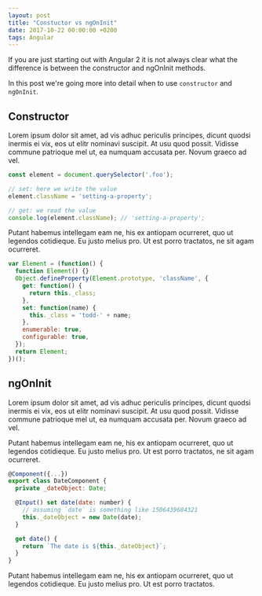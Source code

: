 ```yaml
---
layout: post
title: "Constuctor vs ngOnInit"
date: 2017-10-22 00:00:00 +0200
tags: Angular
---
```


If you are just starting out with Angular 2 it is not always clear what the difference is
between the constructor and ngOnInit methods.

In this post we're going more into detail when to use `constructor` and `ngOnInit`.

## Constructor
Lorem ipsum dolor sit amet, ad vis adhuc periculis principes, dicunt quodsi inermis ei vix, eos ut elitr nominavi suscipit. At usu quod possit. Vidisse commune patrioque mel ut, ea numquam accusata per. Novum graeco ad vel.

```js
const element = document.querySelector('.foo');

// set: here we write the value
element.className = 'setting-a-property';

// get: we read the value
console.log(element.className); // 'setting-a-property';
```

Putant habemus intellegam eam ne, his ex antiopam ocurreret, quo ut legendos cotidieque. Eu justo melius pro. Ut est porro tractatos, ne sit agam ocurreret.

```js
var Element = (function() {
  function Element() {}
  Object.defineProperty(Element.prototype, 'className', {
    get: function() {
      return this._class;
    },
    set: function(name) {
      this._class = 'todd-' + name;
    },
    enumerable: true,
    configurable: true,
  });
  return Element;
})();
```

## ngOnInit
Lorem ipsum dolor sit amet, ad vis adhuc periculis principes, dicunt quodsi inermis ei vix, eos ut elitr nominavi suscipit. At usu quod possit. Vidisse commune patrioque mel ut, ea numquam accusata per. Novum graeco ad vel.

Putant habemus intellegam eam ne, his ex antiopam ocurreret, quo ut legendos cotidieque. Eu justo melius pro. Ut est porro tractatos, ne sit agam ocurreret.

```js
@Component({...})
export class DateComponent {
  private _dateObject: Date;

  @Input() set date(date: number) {
    // assuming `date` is something like 1506439684321
    this._dateObject = new Date(date);
  }

  get date() {
    return `The date is ${this._dateObject}`;
  }
}
```

Putant habemus intellegam eam ne, his ex antiopam ocurreret, quo ut legendos cotidieque. Eu justo melius pro. Ut est porro tractatos.

